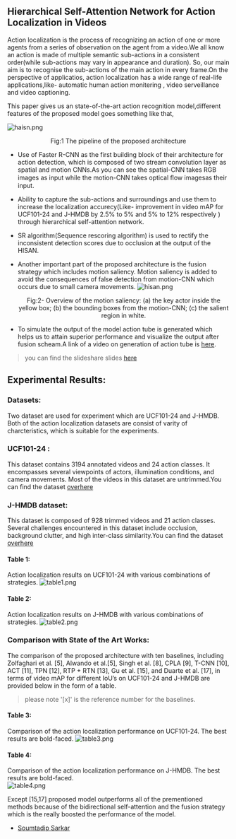 ## Hierarchical Self-Attention Network for Action Localization in Videos

 Action localization is the process of recognizing an action of one or more agents from a series of observation on the agent from a video.We all know an action is made of multiple semantic sub-actions in a consistent order(while sub-actions may vary in appearance and duration). So, our main aim is to recognise the sub-actions of the main action in every frame.On the perspective of applicatios, action localization has a wide range of real-life applications,like- automatic human action monitering , video serveillance and video captioning.
 
 This paper gives us an state-of-the-art action recognition model,different features of the proposed model goes something like that,
 
 ![haisn.png](https://github.com/soumya997/Bisection_method_in_c/blob/master/hiasn.jpg)
 <p align="center">
 Fig:1 The pipeline of the proposed architecture 

* Use of Faster R-CNN as the first building block of their architecture for action detection, which is composed of two stream convolution layer as spatial and motion CNNs.As you can see the spatial-CNN takes RGB images as input while the motion-CNN takes optical ﬂow imagesas their input.

* Ability to capture the sub-actions and surroundings and use them to increase the localization accurecy(Like- improvement in video mAP for UCF101-24 and J-HMDB by 2.5% to 5% and 5% to 12% respectively ) through hierarchical self-attention network. 
* SR algorithm(Sequence rescoring algorithm) is used to rectify the inconsistent detection scores due to occlusion at the output of the HISAN.
* Another important part of the proposed architecture is the fusion strategy which includes motion saliency. Motion saliency is added to avoid the consequences of false detection from motion-CNN which occurs due to small camera movements.
![hisan.png](https://github.com/soumya997/Bisection_method_in_c/blob/master/hisan.jpg)
                      <p align="center">
                      Fig:2- Overview of the motion saliency: 
                      (a) the key actor inside the yellow box;
                      (b) the bounding boxes from the motion-CNN;
                      (c) the salient region in white.

* To simulate the output of the model action tube is generated which helps us to attain superior performance and visualize the output after fusion scheam.A link of a video on generation of action tube is [here](https://www.youtube.com/watch?v=e6r_39ETe-g&list=LLej1NaGtqV5vBFYtMgZAGdg&index=7&t=3s&pbjreload=10).

>you can find the slideshare slides [here](https://www.slideshare.net/exwzds/hierarchical-self-attention-network-for-action-localization-in-videos)

## Experimental Results: 
### Datasets:
Two dataset are used for experiment which are UCF101-24 and J-HMDB. Both of the action localization datasets are consist of varity of charcteristics, which is suitable for the experiments.
### UCF101-24 : 
This dataset contains 3194 annotated videos and 24 action classes. It encompasses several viewpoints of actors, illumination conditions, and camera movements. Most of the videos in this dataset are untrimmed.You can find the dataset [overhere](https://www.crcv.ucf.edu/data/UCF101.php)
### J-HMDB dataset:
This dataset is composed of 928 trimmed videos and 21 action classes. Several challenges encountered in this dataset include occlusion, background clutter, and high inter-class similarity.You can find the dataset [overhere](http://jhmdb.is.tue.mpg.de/)
#### Table 1: 
Action localization results on UCF101-24 with various combinations of
strategies.
![table1.png](https://github.com/soumya997/Bisection_method_in_c/blob/master/table1.jpg)
#### Table 2: 
Action localization results on J-HMDB with various combinations of strategies.
![table2.png](https://github.com/soumya997/Bisection_method_in_c/blob/master/table2.jpg)
### Comparison with State of the Art Works:
The comparison of the proposed architecture with ten baselines, including Zolfaghari et al. [5], Alwando et al.[5], Singh et al. [8], CPLA [9], T-CNN [10], ACT [11], TPN [12], RTP + RTN [13], Gu et al. [15], and Duarte et al. [17], in terms of video mAP for different IoU’s on UCF101-24 and J-HMDB are provided below in the form of a table.

> please note '[x]' is the reference number for the baselines.

#### Table 3: 
Comparison of the action localization performance on UCF101-24. The best results are bold-faced.
 ![table3.png](https://github.com/soumya997/Bisection_method_in_c/blob/master/table3.jpg)
 #### Table 4:
 Comparison of the action localization performance on J-HMDB. The best results are bold-faced.	
 ![table4.png](https://github.com/soumya997/Bisection_method_in_c/blob/master/table4.jpg)
 
 Except [15,17] proposed model outperforms all of the prementioned methods because of the bidirectional self-attention and the fusion strategy which is the really boosted the performance of the model.
 
 * [Soumtadip Sarkar](https://www.linkedin.com/in/soumyadip-sarkar-173901183/)


